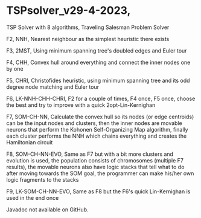 # TSPsolver_v29-4-2023, 
TSP Solver with 8 algorithms, 
Traveling Salesman Problem Solver

F2, NNH,               Nearest neighbour as the simplest heuristic there exists 
 
F3, 2MST,              Using minimum spanning tree's doubled edges and Euler tour 
 
F4, CHH,               Convex hull around everything and connect the inner nodes one by one 
 
F5, CHRI,              Christofides heuristic, using minimum spanning tree and its odd degree node matching and Euler tour 
 
F6, LK-NNH-CHH-CHRI,   F2 for a couple of times, F4 once, F5 once, choose the best and try to improve with a quick 2opt-Lin-Kernighan 
 
F7, SOM-CH-NN,         Calculate the convex hull so its nodes (or edge centroids) can be the input nodes and clusters, then 
                      the inner nodes are movable neurons that perform the Kohonen Self-Organizing Map algorithm, finally 
                      each cluster performs the NNH which chains everything and creates the Hamiltonian circuit 
 
F8, SOM-CH-NN-EVO,     Same as F7 but with a bit more clusters and evolution is used, the population consists of 
                      chromosomes (multiple F7 results), the movable neurons also have logic stacks that tell what to do 
                      after moving towards the SOM goal, the programmer can make his/her own logic fragments to the stacks 
 
F9, LK-SOM-CH-NN-EVO,  Same as F8 but the F6's quick Lin-Kernighan is used in the end once 

Javadoc not available on GitHub.
